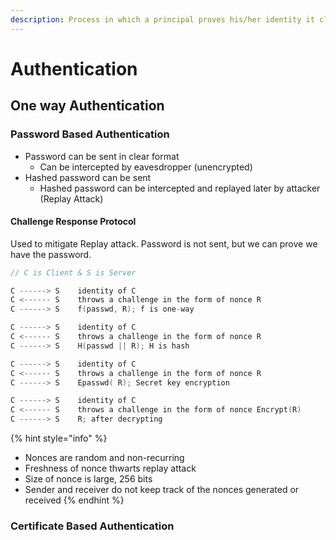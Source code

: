 ```yaml
---
description: Process in which a principal proves his/her identity it claims to be
---
```


# Authentication

## One way Authentication

### Password Based Authentication

* Password can be sent in clear format
  * Can be intercepted by eavesdropper \(unencrypted\)
* Hashed password can be sent
  * Hashed password can be intercepted and replayed later by attacker \(Replay Attack\)

#### Challenge Response Protocol

Used to mitigate Replay attack. Password is not sent, but we can prove we have the password.

```go
// C is Client & S is Server

C ------> S    identity of C
C <------ S    throws a challenge in the form of nonce R
C ------> S    f(passwd, R); f is one-way

C ------> S    identity of C
C <------ S    throws a challenge in the form of nonce R
C ------> S    H(passwd || R); H is hash

C ------> S    identity of C
C <------ S    throws a challenge in the form of nonce R
C ------> S    Epasswd( R); Secret key encryption

C ------> S    identity of C
C <------ S    throws a challenge in the form of nonce Encrypt(R)
C ------> S    R; after decrypting
```

{% hint style="info" %}
* Nonces are random and non-recurring
* Freshness of nonce thwarts replay attack
* Size of nonce is large, 256 bits
* Sender and receiver do not keep track of the nonces generated or received
{% endhint %}

### Certificate Based Authentication

